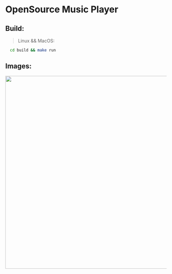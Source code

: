 <h1 align="left"><b>OpenSource Music Player</b></h1>

## Build:
> Linux && MacOS:
  ```bash
    cd build && make run
  ```

    

## Images:

<center><img src="https://github.com/1kurs1/MusicPlayer/assets/87440352/485cc8f7-fcfd-4948-bf06-3bc3dd846e34" height=600></img></center>
